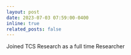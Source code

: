 ```yaml
---
layout: post
date: 2023-07-03 07:59:00-0400
inline: true
related_posts: false
---
```


Joined TCS Research as a full time Researcher

